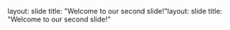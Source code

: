 layout: slide title: "Welcome to our second slide!"layout: slide title: "Welcome to our second slide!"

